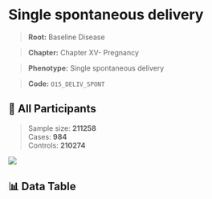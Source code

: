 # Single spontaneous delivery

> **Root:** Baseline Disease  

> **Chapter:** Chapter XV- Pregnancy  

> **Phenotype:** Single spontaneous delivery  

> **Code:** `O15_DELIV_SPONT`

## 🧪 All Participants  
> Sample size: **211258**  
> Cases: **984**  
> Controls: **210274**
<img src="/Sensitive/Figures/ALL/Baseline/O15_DELIV_SPONT.png"/>

## 📊 Data Table
<CsvTableMRF src="/Sensitive/Data/ALL/Baseline/LG_O15_DELIV_SPONT.csv"/>

